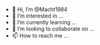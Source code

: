 - 👋 Hi, I’m @Macht1984
- 👀 I’m interested in ...
- 🌱 I’m currently learning ...
- 💞️ I’m looking to collaborate on ...
- 📫 How to reach me ...

<!---∆>
Macht1984/Macht1984 is a ✨ special ✨ repository because its `README.md` (this file) appears on your GitHub profile.
You can click the Preview link to hhh
take a look at your changes.
--->
